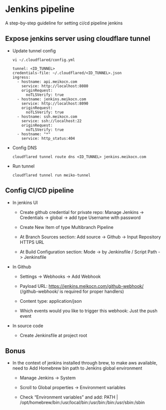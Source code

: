 # Jenkins pipeline

A step-by-step guideline for setting ci/cd pipeline jenkins

## Expose jenkins server using cloudflare tunnel

- Update tunnel config
  ```
  vi ~/.cloudflared/config.yml
  ```

  ```
  tunnel: <ID_TUNNEL>
  credentials-file: ~/.cloudflared/<ID_TUNNEL>.json
  ingress:
    - hostname: api.meikocn.com
      service: http://localhost:8080
      originRequest:
        noTLSVerify: true
    - hostname: jenkins.meikocn.com
      service: http://localhost:8090
      originRequest:
        noTLSVerify: true
    - hostname: ssh.meikocn.com
      service: ssh://localhost:22
      originRequest:
        noTLSVerify: true
    - hostname: "*"
      service: http_status:404
  ```

- Config DNS
  ```
  cloudflared tunnel route dns <ID_TUNNEL> jenkins.meikocn.com
  ```

- Run tunnel
  ```
  cloudflared tunnel run meiko-tunnel
  ```

## Config CI/CD pipeline 

- In jenkins UI

  - Create github credential for private repo: Manage Jenkins -> Credentials -> global -> add type Username with password

  - Create New Item of type Multibranch Pipeline

  - At Branch Sources section: Add source -> Github -> Input Repository HTTPS URL

  - At Build Configuration section: Mode -> by Jenkinsfile / Script Path -> Jenkinsfile

- In Github

  - Settings -> Webhooks -> Add Webhook

  - Payload URL: https://jenkins.meikocn.com/github-webhook/ (/github-webhook/ is required for proper handlers)

  - Content type: application/json

  - Which events would you like to trigger this webhook: Just the push event

- In source code

  - Create Jenkinsfile at project root

## Bonus

- In the context of jenkins installed through brew, to make aws available, need to Add Homebrew bin path to Jenkins global environment

  - Manage Jenkins → System

  - Scroll to Global properties → Environment variables

  - Check “Environment variables” and add: PATH | /opt/homebrew/bin:/usr/local/bin:/usr/bin:/bin:/usr/sbin:/sbin